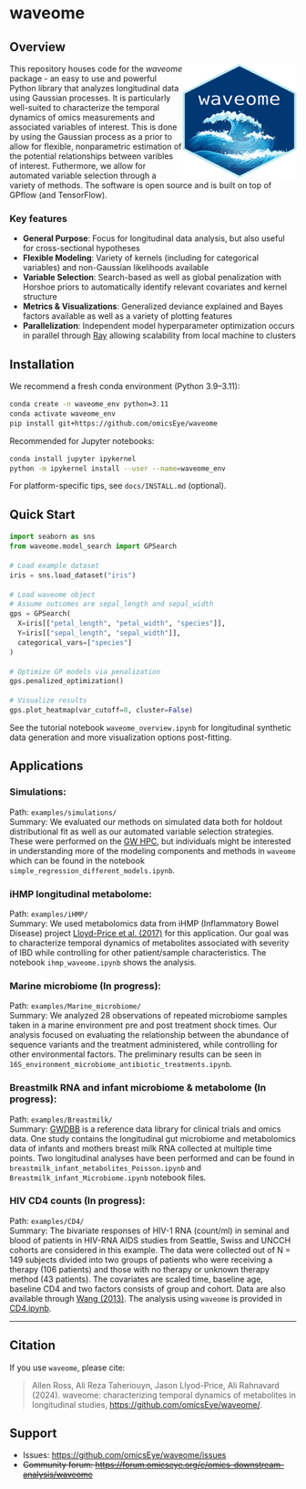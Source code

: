 # waveome

## Overview

<img style="float: right;" width="200" height="200" src="./figures/hex-waveome.png">

This repository houses code for the _waveome_ package - an easy to use and powerful Python library that analyzes longitudinal data using Gaussian processes. It is particularly well-suited to characterize the temporal dynamics of omics measurements and associated variables of interest. This is done by using the Gaussian process as a prior to allow for flexible, nonparametric estimation of the potential relationships between varibles of interest. Futhermore, we allow for automated variable selection through a variety of methods. The software is open source and is built on top of GPflow (and TensorFlow).

### Key features
* **General Purpose**: Focus for longitudinal data analysis, but also useful for cross-sectional hypotheses
* **Flexible Modeling**: Variety of kernels (including for categorical variables) and non-Gaussian likelihoods available
* **Variable Selection**: Search-based as well as global penalization with Horshoe priors to automatically identify relevant covariates and kernel structure
* **Metrics & Visualizations**: Generalized deviance explained and Bayes factors available as well as a variety of plotting features
* **Parallelization**: Independent model hyperparameter optimization occurs in parallel through [Ray](https://docs.ray.io) allowing scalability from local machine to clusters
<!-- * **Documentation**: Open-source GitHub repository of code complete with tutorials and a wide range of real-world applications. -->

## Installation

We recommend a fresh conda environment (Python 3.9–3.11):

```bash
conda create -n waveome_env python=3.11
conda activate waveome_env
pip install git+https://github.com/omicsEye/waveome
```

Recommended for Jupyter notebooks:
```bash
conda install jupyter ipykernel
python -m ipykernel install --user --name=waveome_env
```
For platform-specific tips, see `docs/INSTALL.md` (optional).

## Quick Start
```python
import seaborn as sns
from waveome.model_search import GPSearch

# Load example dataset
iris = sns.load_dataset("iris")

# Load waveome object
# Assume outcomes are sepal_length and sepal_width
gps = GPSearch(
  X=iris[["petal_length", "petal_width", "species"]],
  Y=iris[["sepal_length", "sepal_width"]],
  categorical_vars=["species"]
)

# Optimize GP models via penalization
gps.penalized_optimization()

# Visualize results
gps.plot_heatmap(var_cutoff=0, cluster=False)
```
See the tutorial notebook `waveome_overview.ipynb` for longitudinal synthetic data generation and more visualization options post-fitting.

## Applications
### Simulations:
Path: `examples/simulations/`\
Summary: We evaluated our methods on simulated data both for holdout distributional fit as well as our automated variable selection strategies. These were performed on the [GW HPC](https://it.gwu.edu/hpc-pegasus), but individuals might be interested in understanding more of the modeling components and methods in `waveome` which can be found in the notebook `simple_regression_different_models.ipynb`. 

### iHMP longitudinal metabolome:
Path: `examples/iHMP/`\
Summary: We used metabolomics data from iHMP (Inflammatory Bowel Disease) project [Lloyd-Price et al. (2017)](https://doi.org/10.1038/s41586-019-1237-9) for this application. Our goal was to characterize temporal dynamics of metabolites associated with severity of IBD while controlling for other patient/sample characteristics. The notebook `ihmp_waveome.ipynb` shows the analysis.

### Marine microbiome (In progress):
Path: `examples/Marine_microbiome/`\
Summary: We analyzed 28 observations of repeated microbiome samples taken in a marine environment pre and post treatment shock times. Our analysis focused on evaluating the relationship between the abundance of sequence variants and the treatment administered, while controlling for other environmental factors. The preliminary results can be seen in `16S_environment_microbiome_antibiotic_treatments.ipynb`.

### Breastmilk RNA and infant microbiome & metabolome (In progress):
Path: `examples/Breastmilk/`\
Summary: [GWDBB](https://github.com/gwcbi/GWDBB/tree/master) is a reference data library for clinical trials and omics 
data. One study contains the longitudinal gut microbiome and metabolomics data of infants and mothers breast milk RNA collected at multiple time points. Two longitudinal analyses have been performed and can be found in `breastmilk_infant_metabolites_Poisson.ipynb` and `Breastmilk_infant_Microbiome.ipynb` notebook files. 

### HIV CD4 counts (In progress):
Path: `examples/CD4/`\
Summary: The bivariate responses of HIV-1 RNA (count/ml) in seminal and blood of patients in HIV-RNA AIDS studies from Seattle, Swiss and UNCCH cohorts are considered in this example. The data were
collected out of N = 149 subjects divided into two groups of patients who were receiving a therapy (106 patients) and those with no therapy or unknown therapy method (43 patients). The covariates are scaled time, baseline age, baseline CD4 and two factors consists of group and cohort. Data are also 
available through [Wang (2013)](https://onlinelibrary.wiley.com/doi/10.1002/bimj.201200001). The analysis using `waveome` is provided in [CD4.ipynb](https://github.com/omicsEye/waveome/blob/main/examples/CD4/CD4.ipynb).

---

<!-- ## Metagenomes targeting diverse body sites in multiple time-points

[iHMP](https://www.nature.com/articles/nature23889) provided one of the broadest datasets for human microbiome 
data hosted in different niches in the body at different time-points. The available dataset has been collected out of 
265 individuals. The longitudinal analysis for different body sights are presented in 
[multioutput_ihmp.ipynb](https://github.com/omicsEye/waveome/blob/main/examples/iHMP/multioutput_ihmp.ipynb).  -->

<!-- 
## Novel insights of niche associations in the oral microbiome
-->

<!-- ![hmp](https://github.com/omicsEye/waveome/blob/master/img/hmp/hmp.png?raw=True) -->  
<!--Microbial species tend to adapt at the genome level to the niche in which they live. We hypothesize
that genes with essential functions change based on where microbial species live. Here we use microbial strain
representatives from stool metagenomics data of healthy adults from the
[Human Microbiome Project](https://doi.org/10.1038/nature11234). The input for _waveome_ consists of 1) an MSA file
with 1006 rows, each a representative strain of a specific microbial species, here Haemophilus parainfluenzae, with
49839 lengths; and 2) labels for waveome prediction are body sites from which samples were collected.
This [Jupyter Notebook](https://github.com/omicsEye/waveome/blob/master/examples/discrete_phenotype_HMP.ipynb)
illustrates the steps.


## Reveals important SARS-CoV-2 regions associated with Alpha and Delta variants
Variants occur with new mutations in the virus genome. Most mutations in the SARS-CoV-2 genome do not affect the
functioning of the virus. However, mutations in the spike protein of SARS-CoV-2, which binds to receptors on cells
lining the inside of the human nose, may make the virus easier to spread or affect how well vaccines protect people.
We are going to study the mutations in the spike protein of the sequences of Alpha (B.1.1.7): the first variant of
concern described in the United Kingdom (UK) in late December 2020 and Delta (B.1.617.2): first reported in India in
December 2020. We used the publicly available data from the [GSAID](https://gisaid.org/) and obtained 900 sequences
of spike protein region of Alpha (450 samples) and Delta (450 samples) variants. Then, we used waveome to analyze
the data and find the most important (predictive) positions in these sequences in terms of classifying the variants.
This
[Jupyter Notebook](https://github.com/omicsEye/waveome/blob/master/examples/discrete_phenotype_SARS_Cov2_variants.ipynb)
illustrates the steps.
-->

<!-- <h2 id="hiv">
<i>waveome</i> identifies HIV regions with potentially important functions
</h2>

![sarscov2](https://github.com/omicsEye/waveome/blob/master/img/HIV/HIV3.png?raw=True)
Subtypes of the human immunodeficiency virus type 1 (HIV-1) group M are different in the envelope (Env) glycoproteins
of the virus. These parts of the virus are displayed on the surface of the virion and are targets for both neutralizing
antibody and cell-mediated immune responses. The third hypervariable domain (V3) of HIV-1 gp120 is a cysteine-bounded
loop structure usually composed of 105 nucleotides and labeled as the base (nu 1:26 and 75:105), stem
(nu 27:44 and 54:74), and turn (nu 45:53) regions [Lynch et al. (2009)](https://doi.org/10.1089%2Faid.2008.0219) .
Among all of the hyper-variable regions in gp120 (V1-V5), V3 is playing the main role in the virus infectivity
[Felsövályi et al. (2006)](https://doi.org/10.1089%2Faid.2006.22.703).
Here we useare using waveome to identify important regions in the V3 loop that are important in terms of associating
the V3 sequences V3 to subtypes B and C. We used the [Los Alamos HIV Database](www.hiv.lanl.gov) to gather the
nucleotide sequences of the V3 loop of subtypes B and C.
This [Jupyter Notebook](https://github.com/omicsEye/waveome/blob/master/examples/discrete_phenotype_HIV.ipynb)
illustrates the steps.
-->

## Citation
If you use `waveome`, please cite:
> Allen Ross, Ali Reza Taheriouyn, Jason Llyod-Price, Ali Rahnavard (2024).
waveome: characterizing temporal dynamics of metabolites in longitudinal studies, https://github.com/omicsEye/waveome/.

## Support

* Issues: https://github.com/omicsEye/waveome/issues
* ~~Community forum: https://forum.omicseye.org/c/omics-downstream-analysis/waveome~~
